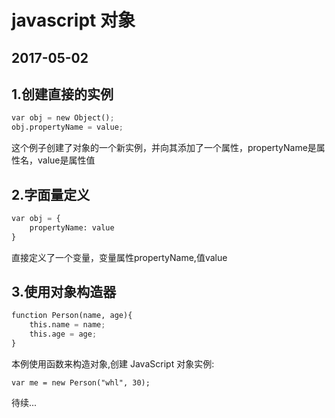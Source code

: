 # javascript 对象
2017-05-02
------

## 1.创建直接的实例
```python
var obj = new Object();
obj.propertyName = value;
```
这个例子创建了对象的一个新实例，并向其添加了一个属性，propertyName是属性名，value是属性值

## 2.字面量定义
```python
var obj = {
    propertyName: value
}
```
直接定义了一个变量，变量属性propertyName,值value

## 3.使用对象构造器
```python
function Person(name, age){
    this.name = name;
    this.age = age;
}
```
本例使用函数来构造对象,创建 JavaScript 对象实例:

~~~
var me = new Person("whl", 30);
~~~

待续...